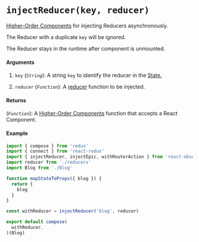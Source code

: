 # `injectReducer(key, reducer)`

[Higher-Order Components](https://reactjs.org/docs/higher-order-components.html) for injecting Reducers asynchronously.

The Reducer with a duplicate `key` will be ignored.

The Reducer stays in the runtime after component is unmounted.

#### Arguments

1. `key` (*`String`*): A string `key` to identify the reducer in the [State.](https://redux.js.org/glossary#state)

2. `reducer` (*`Function`*): A [reducer](https://redux.js.org/basics/reducers) function to be injected.

#### Returns

(*`Function`*): A [Higher-Order Components](https://reactjs.org/docs/higher-order-components.html) function that accepts a React Component.

#### Example

```js
import { compose } from 'redux'
import { connect } from 'react-redux'
import { injectReducer, injectEpic, withRouterAction } from 'react-observatory'
import reducer from './reducers'
import Blog from './Blog'

function mapStateToProps({ blog }) {
  return {
    blog
  }
}

const withReducer = injectReducer('blog', reducer)

export default compose(
  withReducer,
)(Blog)
```
